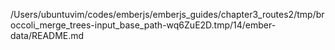 /Users/ubuntuvim/codes/emberjs/emberjs_guides/chapter3_routes2/tmp/broccoli_merge_trees-input_base_path-wq6ZuE2D.tmp/14/ember-data/README.md